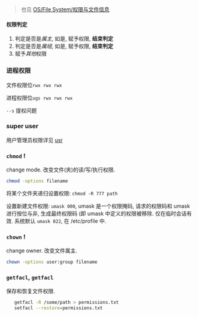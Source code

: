> 也见 [OS/File System/权限与文件信息](../../Operating%20System/File%20System/权限与文件信息.md)

#### 权限判定

1. 判定是否是*属主*, 如是, 赋予权限, **结束判定**
2. 判定是否是*属组*, 如是, 赋予权限, **结束判定**
3. 赋予*其他*权限

### 进程权限

文件权限位`rwx rwx rwx`

进程权限位`ugs rwx rwx rwx`

`--s`
提权问题

### super user

用户管理员权限详见 [usr](usr.md)

### `chmod` !

change mode. 改变文件(夹)的读/写/执行权限. 

```bash
chmod -options filename
```

将某个文件夹递归设置权限: `chmod -R 777 path`

设置新建文件权限: `umask 000`, umask 是一个权限掩码, 请求的权限码和 umask 进行按位与非, 生成最终权限码 (即 umask 中定义的权限被移除. 仅在临时会话有效. 系统默认 `umask 022`, 在 /etc/profile 中.

### `chown` !

change owner. 改变文件属主.

```bash
chown -options user:group filename
```

### `getfacl`, `getfacl`

保存和恢复文件权限.

```bash
   getfacl -R /some/path > permissions.txt
   setfacl --restore=permissions.txt
```